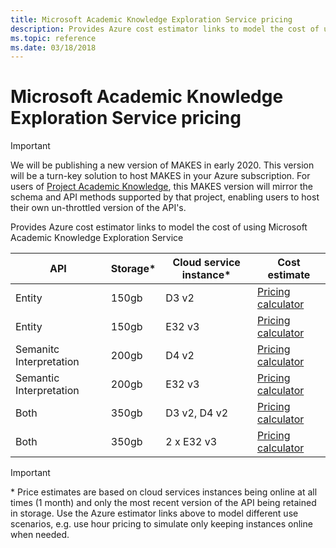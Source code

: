```yaml
---
title: Microsoft Academic Knowledge Exploration Service pricing
description: Provides Azure cost estimator links to model the cost of using Microsoft Academic Knowledge Exploration Service
ms.topic: reference
ms.date: 03/18/2018
---
```

# Microsoft Academic Knowledge Exploration Service pricing

> [!IMPORTANT]
> We will be publishing a new version of MAKES in early 2020.  This version will be a turn-key solution to host MAKES in your Azure subscription.  For users of [Project Academic Knowledge](https://www.microsoft.com/research/project/academic-knowledge/), this MAKES version will mirror the schema and API methods supported by that project, enabling users to host their own un-throttled version of the API's.

Provides Azure cost estimator links to model the cost of using Microsoft Academic Knowledge Exploration Service

API | Storage* | Cloud service instance* | Cost estimate
--- | --- | --- | ---
Entity | 150gb | D3 v2 | [Pricing calculator](https://azure.com/e/28e8cebb3121478fb9da64dd713c1780)
Entity | 150gb | E32 v3 | [Pricing calculator](https://azure.com/e/36cd753d9d00476582b3375ebd4358e2)
Semanitc Interpretation | 200gb | D4 v2 | [Pricing calculator](https://azure.com/e/97071caa706645278c1fdecc25a495ab)
Semantic Interpretation | 200gb | E32 v3 | [Pricing calculator](https://azure.com/e/bac1c6c5339f43a7baeb3628079773b0)
Both | 350gb | D3 v2, D4 v2 | [Pricing calculator](https://azure.com/e/9791e10a26114a90b2be2d7a96aa048d)
Both | 350gb | 2 x E32 v3 | [Pricing calculator](https://azure.com/e/d7c28fa94a9e4472819df82a39ed0c68)

> [!IMPORTANT]
> \* Price estimates are based on cloud services instances being online at all times (1 month) and only the most recent version of the API being retained in storage. Use the Azure estimator links above to model different use scenarios, e.g. use hour pricing to simulate only keeping instances online when needed.
